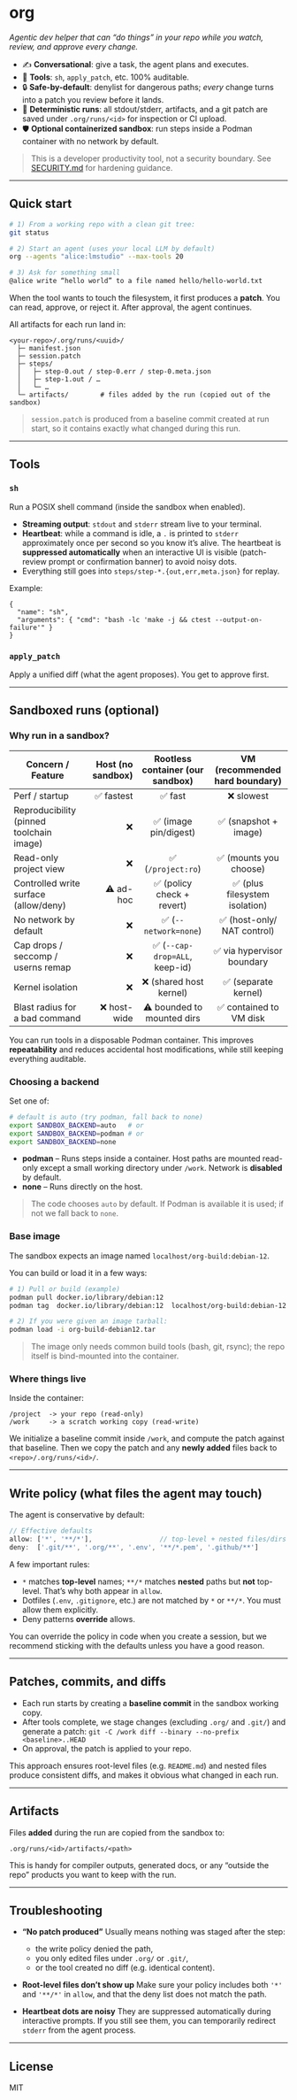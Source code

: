 # org

_Agentic dev helper that can “do things” in your repo while you watch, review,
and approve every change._

- ✍️ **Conversational**: give a task, the agent plans and executes.
- 🧰 **Tools**: `sh`, `apply_patch`, etc. 100% auditable.
- 🔒 **Safe-by-default**: denylist for dangerous paths; *every* change turns into
  a patch you review before it lands.
- 🧪 **Deterministic runs**: all stdout/stderr, artifacts, and a git patch are
  saved under `.org/runs/<id>` for inspection or CI upload.
- 🛡️ **Optional containerized sandbox**: run steps inside a Podman container
  with no network by default.

> This is a developer productivity tool, not a security boundary. See
> [SECURITY.md](SECURITY.md) for hardening guidance.

---

## Quick start

```bash
# 1) From a working repo with a clean git tree:
git status

# 2) Start an agent (uses your local LLM by default)
org --agents "alice:lmstudio" --max-tools 20

# 3) Ask for something small
@alice write “hello world” to a file named hello/hello-world.txt
````

When the tool wants to touch the filesystem, it first produces a **patch**. You
can read, approve, or reject it. After approval, the agent continues.

All artifacts for each run land in:

```
<your-repo>/.org/runs/<uuid>/
  ├─ manifest.json
  ├─ session.patch
  ├─ steps/
  │   ├─ step-0.out / step-0.err / step-0.meta.json
  │   ├─ step-1.out / …
  │   └─ …
  └─ artifacts/        # files added by the run (copied out of the sandbox)
```

> `session.patch` is produced from a baseline commit created at run start, so it
> contains exactly what changed during this run.

---

## Tools

### `sh`

Run a POSIX shell command (inside the sandbox when enabled).

* **Streaming output**: `stdout` and `stderr` stream live to your terminal.
* **Heartbeat**: while a command is idle, a `.` is printed to `stderr`
  approximately once per second so you know it’s alive.
  The heartbeat is **suppressed automatically** when an interactive UI is
  visible (patch-review prompt or confirmation banner) to avoid noisy dots.
* Everything still goes into `steps/step-*.{out,err,meta.json}` for replay.

Example:

```jsonc
{
  "name": "sh",
  "arguments": { "cmd": "bash -lc 'make -j && ctest --output-on-failure'" }
}
```

### `apply_patch`

Apply a unified diff (what the agent proposes). You get to approve first.

---

## Sandboxed runs (optional)

### Why run in a sandbox?
| Concern / Feature                        | Host (no sandbox) | Rootless container (our sandbox) | VM (recommended hard boundary) |
| ---------------------------------------- | ----------------: | :------------------------------: | :----------------------------: |
| Perf / startup                           |         ✅ fastest |              ✅ fast              |            ❌ slowest           |
| Reproducibility (pinned toolchain image) |                 ❌ |       ✅ (image pin/digest)       |      ✅ (snapshot + image)      |
| Read-only project view                   |                 ❌ |         ✅ (`/project:ro`)        |      ✅ (mounts you choose)     |
| Controlled write surface (allow/deny)    |         ⚠️ ad-hoc |     ✅ (policy check + revert)    |  ✅ (plus filesystem isolation) |
| No network by default                    |                 ❌ |       ✅ (`--network=none`)       |   ✅ (host-only/ NAT control)   |
| Cap drops / seccomp / userns remap       |                 ❌ |   ✅ (`--cap-drop=ALL`, keep-id)  |    ✅ via hypervisor boundary   |
| Kernel isolation                         |                 ❌ |      ❌ (shared host kernel)      |       ✅ (separate kernel)      |
| Blast radius for a bad command           |       ❌ host-wide |    ⚠️ bounded to mounted dirs    |     ✅ contained to VM disk     |


You can run tools in a disposable Podman container. This improves **repeatability**
and reduces accidental host modifications, while still keeping everything
auditable.

### Choosing a backend

Set one of:

```bash
# default is auto (try podman, fall back to none)
export SANDBOX_BACKEND=auto   # or
export SANDBOX_BACKEND=podman # or
export SANDBOX_BACKEND=none
```

* **podman** – Runs steps inside a container. Host paths are mounted read-only
  except a small working directory under `/work`. Network is **disabled** by
  default.
* **none** – Runs directly on the host.

> The code chooses `auto` by default. If Podman is available it is used; if not
> we fall back to `none`.

### Base image

The sandbox expects an image named `localhost/org-build:debian-12`.

You can build or load it in a few ways:

```bash
# 1) Pull or build (example)
podman pull docker.io/library/debian:12
podman tag  docker.io/library/debian:12  localhost/org-build:debian-12

# 2) If you were given an image tarball:
podman load -i org-build-debian12.tar
```

> The image only needs common build tools (bash, git, rsync); the repo itself
> is bind-mounted into the container.

### Where things live

Inside the container:

```
/project  -> your repo (read-only)
/work     -> a scratch working copy (read-write)
```

We initialize a baseline commit inside `/work`, and compute the patch against
that baseline. Then we copy the patch and any **newly added** files back to
`<repo>/.org/runs/<id>/`.

---

## Write policy (what files the agent may touch)

The agent is conservative by default:

```ts
// Effective defaults
allow: ['*', '**/*'],                 // top-level + nested files/dirs
deny:  ['.git/**', '.org/**', '.env', '**/*.pem', '.github/**']
```

A few important rules:

* `*` matches **top-level** names; `**/*` matches **nested** paths but **not**
  top-level. That’s why both appear in `allow`.
* Dotfiles (`.env`, `.gitignore`, etc.) are not matched by `*` or `**/*`. You
  must allow them explicitly.
* Deny patterns **override** allows.

You can override the policy in code when you create a session, but we recommend
sticking with the defaults unless you have a good reason.

---

## Patches, commits, and diffs

* Each run starts by creating a **baseline commit** in the sandbox working copy.
* After tools complete, we stage changes (excluding `.org/` and `.git/`) and
  generate a patch:
  `git -C /work diff --binary --no-prefix <baseline>..HEAD`
* On approval, the patch is applied to your repo.

This approach ensures root-level files (e.g. `README.md`) and nested files
produce consistent diffs, and makes it obvious what changed in each run.

---

## Artifacts

Files **added** during the run are copied from the sandbox to:

```
.org/runs/<id>/artifacts/<path>
```

This is handy for compiler outputs, generated docs, or any “outside the repo”
products you want to keep with the run.

---

## Troubleshooting

* **“No patch produced”**
  Usually means nothing was staged after the step:

  * the write policy denied the path,
  * you only edited files under `.org/` or `.git/`,
  * or the tool created no diff (e.g. identical content).

* **Root-level files don’t show up**
  Make sure your policy includes both `'*'` and `'**/*'` in `allow`, and that the
  deny list does not match the path.

* **Heartbeat dots are noisy**
  They are suppressed automatically during interactive prompts. If you still
  see them, you can temporarily redirect `stderr` from the agent process.

---

## License

MIT

